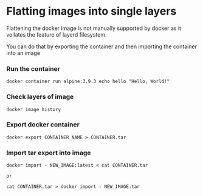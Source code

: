 # Flatting images into single layers
Flattening the docker image is not manually supported by docker as it voilates the feature of layerd filesystem.

You can do that by exporting the container and then importing the container into an image

### Run the container
```
docker container run alpine:3.9.3 echo hello "Hello, World!"
```

### Check layers of image
```
docker image history
```

### Export docker container
```
docker export CONTAINER_NAME > CONTAINER.tar
```

### Import tar export into image
```
docker import - NEW_IMAGE:latest < cat CONTAINER.tar

or 

cat CONTAINER.tar > docker import - NEW_IMAGE.tar
```